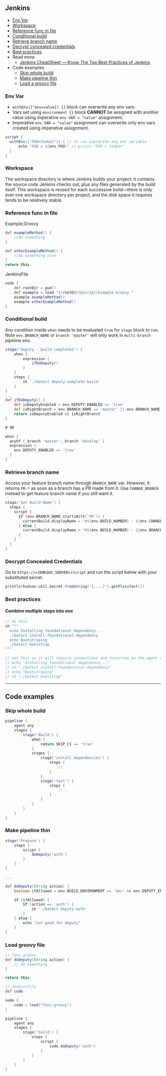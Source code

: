 ## Jenkins

- [Env Var](#env-var)
- [Workspace](#workspace)
- [Reference func in file](#reference-func-in-file)
- [Conditional build](#conditional-build)
- [Retrieve branch name](#retrieve-branch-name)
- [Decrypt concealed credentials](#decrypt-concealed-credentials)
- [Best practices](#best-practices)
- Read more
  - [Jenkins CheatSheet — Know The Top Best Practices of Jenkins](https://medium.com/edureka/jenkins-cheat-sheet-e0f7e25558a3)
- Code examples
  - [Skip whole build](#skip-whole-build)
  - [Make pipeline thin](#make-pipeline-thin)
  - [Load a groovy file](#load-groovy-file)

### Env Var

- `withEnv(["env=value]) {}` block can overwrite any env vars.
- Vars set using `environment {}` block **CANNOT** be assigned with another value using imperative `env.VAR = "value"` assignment.
- Imperative `env.VAR = "value"` assignment can overwrite only env vars created using imperative assignment.

```groovy
script {
  withEnv(["FOO=foobar"]) { // it can overwrite any env variable
      echo "FOO = ${env.FOO}" // prints "FOO = foobar"
  }
}
```

### Workspace

The workspace directory is where Jenkins builds your project: it contains the source code Jenkins checks out, plus any files generated by the build itself. This workspace is reused for each successive build—there is only ever one workspace directory per project, and the disk space it requires tends to be relatively stable.

### Reference func in file

Example.Groovy
```groovy
def exampleMethod() {
    //do something
}

def otherExampleMethod() {
    //do something else
}
return this
```

JenkinsFile

```groovy
node {
    def rootDir = pwd()
    def example = load "${rootDir}@script/Example.Groovy "
    example.exampleMethod()
    example.otherExampleMethod()
}
```

### Conditional build
Any condition inside `when` needs to be evaluated `true` for `stage` block to run. Note `env.BRANCH_NAME` or `branch 'master'` will only work in `multi-branch` pipeline env.

```groovy
stage('Deputy - build completed') {
    when {
        expression {
            ifDoDeputy()
        }
    }
    steps {
        sh './batect deputy-complete-build'
    }
}
...
def ifDoDeputy() {
    def isDeputyEnabled = env.DEPUTY_ENABLED == 'true'
    def isRightBranch = env.BRANCH_NAME == 'master' || env.BRANCH_NAME == 'develop'
    return isDeputyEnabled && isRightBranch
}

# OR

when {
  anyOf { branch 'master'; branch 'develop' }
  expression {
    env.DEPUTY_ENABLED == 'true'
  }
}
```

### Retrieve branch name

Access your feature branch name through `BRANCH_NAME` var. However, it returns `PR-*` as soon as a branch has a PR made from it. Use `CHANGE_BRANCH` instead to get feature branch name if you still want it.

```groovy
stage('Set Build Name') {
  steps {
    script {
      if (env.BRANCH_NAME.startsWith('PR')) {
        currentBuild.displayName = "#${env.BUILD_NUMBER} - ${env.CHANGE_BRANCH}"
      } else {
        currentBuild.displayName = "#${env.BUILD_NUMBER} - ${env.BRANCH_NAME}"
      }
    }
  }
}
```

### Decrypt Concealed Credentials
Go to `https://<JENKINS_SERVER>/script` and run the script below with your substituted secret.
```groovy
println(hudson.util.Secret.fromString("{....}").getPlainText())
```

### Best practices

#### Combine multiple steps into one

```groovy
// do this
sh """
  echo Installing foundational dependency...
  ./batect install-foundational-dependency
  echo Bootstraping
  ./batect bootstrap
"""

// not this as it will require connections and resources on the agent and master to be created and cleaned up
// echo "Installing foundational dependency..."
// sh "./batect install-foundational-dependency"
// echo "Bootstraping"
// sh "./batect bootstrap"
```

---

## Code examples

### Skip whole build

```groovy
pipeline {
    agent any
    stages {
        stage('Build') {
            when {
                return SKIP_CI == 'true'
            }
            stages {
                stage('install dependencies') {
                    steps {
                        //..
                    }
                }
                stage('test') {
                    steps {
                        //...
                    }
                }
            }
        }
    }
}
```

### Make pipeline thin

```groovy
stage('Prepare') {
    steps {
        script {
            doDeputy('auth')
        }
    }
}

...

def doDeputy(String action) {
    boolean ifAllowed = env.BUILD_ENVIRONMENT == 'dev' && env.DEPUTY_ENABLED == 'true'

    if (ifAllowed) {
        if (action == 'auth') {
            sh './batect deputy-auth'
        }
    } else {
        echo "not good for deputy"
    }
}
```

### Load groovy file

```groovy
// func.groovy
def doDeputy(String action) {
    // do something
}

return this

// Jenkinsfile
def code

node {
    code = load("func.groovy")
}

pipeline {
    agent any
    stages {
        stage('build') {
            steps {
                script {
                    code.doDeputy('auth')
                }
            }
        }
    }
}
```



